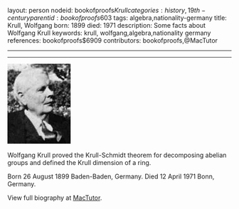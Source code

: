 layout: person
nodeid: bookofproofs$Krull
categories: history,19th-century
parentid: bookofproofs$603
tags: algebra,nationality-germany
title: Krull, Wolfgang
born: 1899
died: 1971
description: Some facts about Wolfgang Krull
keywords: krull, wolfgang,algebra,nationality germany
references: bookofproofs$6909
contributors: bookofproofs,@MacTutor

---


---

![Krull.jpg](https://github.com/bookofproofs/bookofproofs.github.io/blob/main/_sources/_assets/images/portraits/Krull.jpg?raw=true)

Wolfgang Krull proved the Krull-Schmidt theorem for decomposing abelian groups and defined the Krull dimension of a ring.

Born 26 August 1899 Baden-Baden, Germany. Died 12 April 1971 Bonn, Germany.


View full biography at [MacTutor](https://mathshistory.st-andrews.ac.uk/Biographies/Krull/).